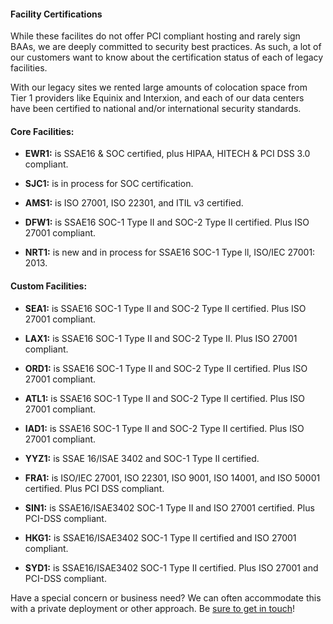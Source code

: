 <!-- <meta>
{
    "title":"Legacy Site Facility Certifications",
    "description":"Learn more about Facility Certifications at Packet's Legacy Sites",
    "tag":["Facility Certifications", "Legal Compliance"],
    "seo-title": "Legacy Facility Certifications - Packet Developer Docs",
    "seo-description": "Learn more about Facility Certifications at Packet's Legacy Sites",
    "og-title": "Legacy Cite Facility Certifications",
    "og-description": "Learn more about Facility Certifications at Packet's Legacy Sites"
}
</meta> -->

#### Facility Certifications

While these facilites do not offer PCI compliant hosting and rarely sign BAAs, we are deeply committed to security best practices. As such, a lot of our customers want to know about the certification status of each of legacy facilities.   

With our legacy sites we rented large amounts of colocation space from Tier 1 providers like Equinix and Interxion, and each of our data centers have been certified to national and/or international security standards.

#### Core Facilities:

* **EWR1:** is SSAE16 & SOC certified, plus HIPAA, HITECH & PCI DSS 3.0 compliant.
* **SJC1:**  is in process for SOC certification.
* **AMS1:** is ISO 27001, ISO 22301, and ITIL v3 certified.
* **DFW1:** is SSAE16 SOC-1 Type II and SOC-2 Type II certified. Plus ISO 27001 compliant. 

* **NRT1:** is new and in process for SSAE16 SOC-1 Type ll, ISO/IEC 27001: 2013.

#### Custom Facilities:

* **SEA1:** is SSAE16 SOC-1 Type II and SOC-2 Type II certified. Plus ISO 27001 compliant.

* **LAX1:** is SSAE16 SOC-1 Type II and SOC-2 Type II. Plus ISO 27001 compliant. 

* **ORD1:** is SSAE16 SOC-1 Type II and SOC-2 Type II certified. Plus ISO 27001 compliant.  

* **ATL1:** is SSAE16 SOC-1 Type II and SOC-2 Type II certified. Plus ISO 27001 compliant.  

* **IAD1:** is SSAE16 SOC-1 Type II and SOC-2 Type II certified. Plus ISO 27001 compliant.

* **YYZ1:** is SSAE 16/ISAE 3402 and SOC-1 Type II certified.  

* **FRA1:** is ISO/IEC 27001, ISO 22301, ISO 9001, ISO 14001, and ISO 50001 certified. Plus PCI DSS compliant.

* **SIN1:** is SSAE16/ISAE3402 SOC-1 Type II and ISO 27001 certified. Plus PCI-DSS compliant.  

* **HKG1:** is SSAE16/ISAE3402 SOC-1 Type II certified and ISO 27001 compliant. 

* **SYD1:** is SSAE16/ISAE3402 SOC-1 Type II certified. Plus ISO 27001 and PCI-DSS compliant. 

Have a special concern or business need? We can often accommodate this with a private deployment or other approach. Be [sure to get in touch](https://www.packet.com/about/contact/)!

